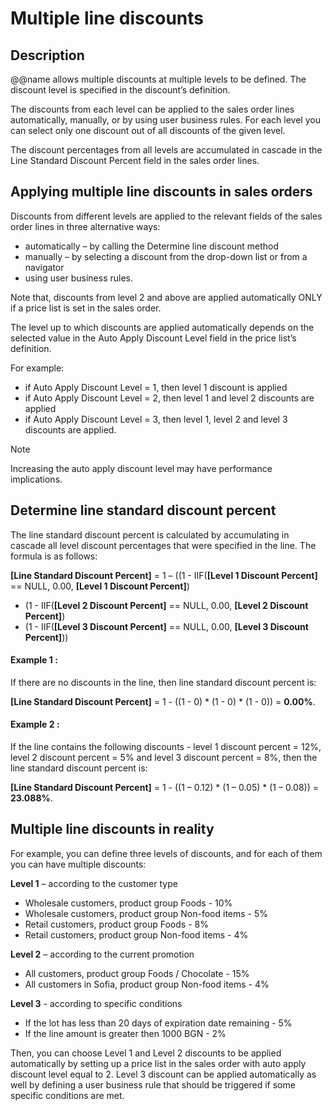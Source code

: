 # Multiple line discounts

## Description

@@name allows multiple discounts at multiple levels to be defined. The discount level is specified in the discount’s definition.

The discounts from each level can be applied to the sales order lines automatically, manually, or by using user business rules. For each level you can select only one discount out of all discounts of the given level.

The discount percentages from all levels are accumulated in cascade in the Line Standard Discount Percent field in the sales order lines.

## Applying multiple line discounts in sales orders

Discounts from different levels are applied to the relevant fields of the sales order lines in three alternative ways:

- automatically – by calling the Determine line discount method
- manually – by selecting a discount from the drop-down list or from a navigator
- using user business rules.

Note that, discounts from level 2 and above are applied automatically ONLY if a price list is set in the sales order. 

The level up to which discounts are applied automatically depends on the selected value in the Auto Apply Discount Level field in the price list’s definition.

For example:
- if Auto Apply Discount Level = 1, then level 1 discount is applied
- if Auto Apply Discount Level = 2, then level 1 and level 2 discounts are applied
- if Auto Apply Discount Level = 3, then level 1, level 2 and level 3 discounts are applied.

> [!note]
> 
> Increasing the auto apply discount level may have performance implications.
> 

## Determine line standard discount percent

The line standard discount percent is calculated by accumulating in cascade all level discount percentages that were specified in the line. The formula is as follows:

**[Line Standard Discount Percent]** = 
1 – ((1 - IIF(**[Level 1 Discount Percent]** == NULL, 0.00, **[Level 1 Discount Percent]**) 
* (1 - IIF(**[Level 2 Discount Percent]** == NULL, 0.00, **[Level 2 Discount Percent]**) 
* (1 - IIF(**[Level 3 Discount Percent]** == NULL, 0.00, **[Level 3 Discount Percent]**))

#### Example 1 :

If there are no discounts in the line, then line standard discount percent is:

**[Line Standard Discount Percent]** = 1 - ((1 - 0) * (1 - 0) * (1 - 0)) = **0.00%**.

#### Example 2 :

If the line contains the following discounts - level 1 discount percent = 12%, level 2 discount percent = 5% and level 3 discount percent = 8%, then the line standard discount percent is:

**[Line Standard Discount Percent]** = 1 - ((1 – 0.12) * (1 – 0.05) * (1 – 0.08)) = **23.088%**.

## Multiple line discounts in reality

For example, you can define three levels of discounts, and for each of them you can have multiple discounts:

**Level 1** – according to the customer type
- Wholesale customers, product group Foods - 10%
- Wholesale customers, product group Non-food items - 5%
- Retail customers, product group Foods - 8%
- Retail customers, product group Non-food items - 4%

**Level 2** – according to the current promotion
- All customers, product group Foods / Chocolate - 15%
- All customers in Sofia, product group Non-food items - 4%
 
**Level 3** - according to specific conditions
- If the lot has less than 20 days of expiration date remaining - 5%
- If the line amount is greater then 1000 BGN - 2%

Then, you can choose Level 1 and Level 2 discounts to be applied automatically by setting up a price list in the sales order with auto apply discount level equal to 2.
Level 3 discount can be applied automatically as well by defining a user business rule that should be triggered if some specific conditions are met.

